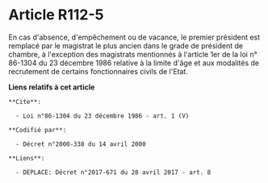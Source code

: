 # Article R112-5

En cas d'absence, d'empêchement ou de vacance, le premier président est remplacé par le magistrat le plus ancien dans le
grade de président de chambre, à l'exception des magistrats mentionnés à l'article 1er de la loi n° 86-1304 du 23 décembre
1986 relative à la limite d'âge et aux modalités de recrutement de certains fonctionnaires civils de l'Etat.

**Liens relatifs à cet article**

	**Cite**:

	  - Loi n°86-1304 du 23 décembre 1986 - art. 1 (V)

	**Codifié par**:

	  - Décret n°2000-338 du 14 avril 2000

	**Liens**:

	  - DEPLACE: Décret n°2017-671 du 28 avril 2017 - art. 8
